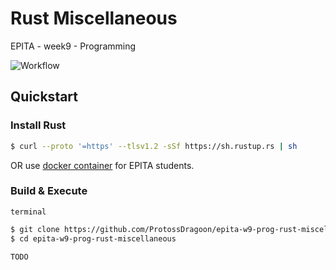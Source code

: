 # Rust Miscellaneous

EPITA - week9 - Programming

![Workflow](https://github.com/ProtossDragoon/epita-w9-prog-rust-miscellaneous/actions/workflows/master.yaml/badge.svg)

## Quickstart

### Install Rust

```bash
$ curl --proto '=https' --tlsv1.2 -sSf https://sh.rustup.rs | sh
```

OR use [docker container](https://github.com/ProtossDragoon/epilinux) for EPITA students.

### Build & Execute

`terminal`
```bash
$ git clone https://github.com/ProtossDragoon/epita-w9-prog-rust-miscellaneous.git
$ cd epita-w9-prog-rust-miscellaneous
```

`TODO`
